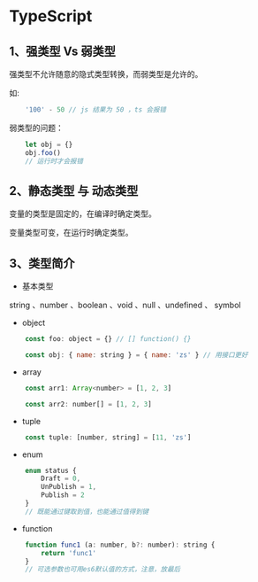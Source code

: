 # TypeScript

## 1、强类型 Vs 弱类型

强类型不允许随意的隐式类型转换，而弱类型是允许的。

如: 
```javascript
    '100' - 50 // js 结果为 50 ，ts 会报错
```

弱类型的问题：

```javascript
    let obj = {}
    obj.foo()
    // 运行时才会报错
```

## 2、静态类型 与 动态类型

变量的类型是固定的，在编译时确定类型。

变量类型可变，在运行时确定类型。

## 3、类型简介

+ 基本类型

string 、number 、boolean 、void 、null 、undefined 、 symbol

+ object

```javascript
    const foo: object = {} // [] function() {}

    const obj: { name: string } = { name: 'zs' } // 用接口更好
```

+ array

```javascript
    const arr1: Array<number> = [1, 2, 3]

    const arr2: number[] = [1, 2, 3]
```

+ tuple

```javascript
    const tuple: [number, string] = [11, 'zs']
```

+ enum

```javascript
    enum status {
        Draft = 0,
        UnPublish = 1,
        Publish = 2 
    }
    // 既能通过键取到值，也能通过值得到键
```

+ function

```javascript
    function func1 (a: number, b?: number): string {
        return 'func1'
    }
    // 可选参数也可用es6默认值的方式，注意，放最后
```